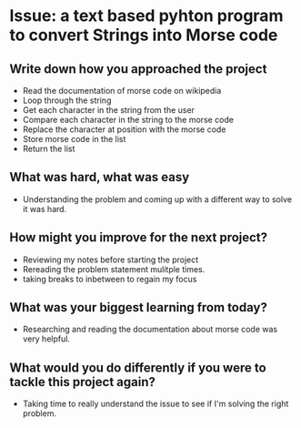 # Issue: a text based pyhton program to convert Strings into Morse code

## Write down how you approached the project

- Read the documentation of morse code on wikipedia
- Loop through the string
- Get each character in the string from the user
- Compare each character in the string to the morse code
- Replace the character at position with the morse code
- Store morse code in the list
- Return the list

## What was hard, what was easy

- Understanding the problem and coming up with a different way to solve it was hard.

## How might you improve for the next project?

- Reviewing my notes before starting the project
- Rereading the problem statement mulitple times.
- taking breaks to inbetween to regain my focus

## What was your biggest learning from today?

- Researching and reading the documentation about morse code was very helpful.

## What would you do differently if you were to tackle this project again?

- Taking time to really understand the issue to see if I'm solving the right problem.
